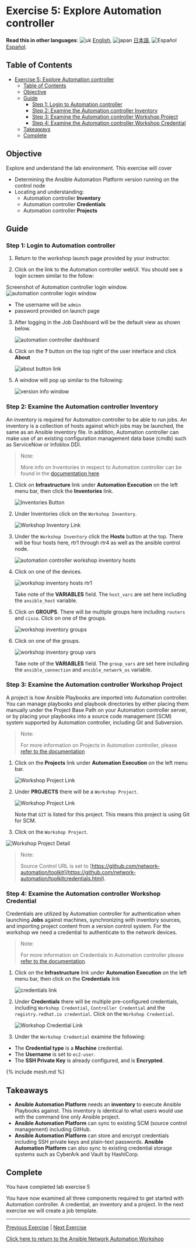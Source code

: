 # Exercise 5: Explore Automation controller

**Read this in other languages**: ![uk](https://github.com/ansible/workshops/raw/devel/images/uk.png) [English](README.md),  ![japan](https://github.com/ansible/workshops/raw/devel/images/japan.png) [日本語](README.ja.md), ![Español](https://github.com/ansible/workshops/raw/devel/images/es.png) [Español](README.es.md).

## Table of Contents

- [Exercise 5: Explore Automation controller](#exercise-5-explore-automation-controller)
  - [Table of Contents](#table-of-contents)
  - [Objective](#objective)
  - [Guide](#guide)
    - [Step 1: Login to Automation controller](#step-1-login-to-automation-controller)
    - [Step 2: Examine the Automation controller Inventory](#step-2-examine-the-automation-controller-inventory)
    - [Step 3: Examine the Automation controller Workshop Project](#step-3-examine-the-automation-controller-workshop-project)
    - [Step 4: Examine the Automation controller Workshop Credential](#step-4-examine-the-automation-controller-workshop-credential)
  - [Takeaways](#takeaways)
  - [Complete](#complete)

## Objective

Explore and understand the lab environment.  This exercise will cover

* Determining the Ansible Automation Platform version running on the control node
* Locating and understanding:
  * Automation controller **Inventory**
  * Automation controller **Credentials**
  * Automation controller **Projects**

## Guide

### Step 1: Login to Automation controller

1.  Return to the workshop launch page provided by your instructor.

2.  Click on the link to the Automation controller webUI.  You should see a login screen similar to the follow:

   Screenshot of Automation controller login window.
![automation controller login window](images/automation_controller_login.png)

   * The username will be `admin`
   * password provided on launch page


3. After logging in the Job Dashboard will be the default view as shown below.

   ![automation controller dashboard](images/automation_controller_dashboard.png)

4. Click on the **?** button on the top right of the user interface and click **About**

   ![about button link](images/automation_controller_about.png)

5. A window will pop up similar to the following:

   ![version info window](images/automation_controller_about_info.png)


### Step 2: Examine the Automation controller Inventory

An inventory is required for Automation controller to be able to run jobs.  An inventory is a collection of hosts against which jobs may be launched, the same as an Ansible inventory file. In addition, Automation controller can make use of an existing configuration management data base (cmdb) such as ServiceNow or Infoblox DDI.

> Note:
>
> More info on Inventories in respect to Automation controller can be found in the [documentation here](https://docs.redhat.com/en/documentation/red_hat_ansible_automation_platform/latest/html/automation_controller_user_guide/controller-inventories)

1. Click on **Infrastructure** link under **Automation Execution** on the left menu bar, then click the **Inventories** link.

    ![Inventories Button](images/automation_controller_inventories.png)

2. Under Inventories click on the `Workshop Inventory`.

    ![Workshop Inventory Link](images/automation_controller_workshop_inventory.png)

3. Under the `Workshop Inventory` click the **Hosts** button at the top.  There will be four hosts here, rtr1 through rtr4 as well as the ansible control node.

   ![automation controller workshop inventory hosts](images/workshop_inventory_hosts.png)

4. Click on one of the devices.

   ![workshop inventory hosts rtr1](images/workshop_inventory_hosts_rtr1.png)

     Take note of the **VARIABLES** field.  The `host_vars` are set here including the `ansible_host` variable.

5. Click on **GROUPS**.  There will be multiple groups here including `routers` and `cisco`.  Click on one of the groups.

   ![workshop inventory groups](images/workshop_inventory_groups.png)

6. Click on one of the groups.

   ![workshop inventory group vars](images/workshop_inventory_group_vars.png)

     Take note of the **VARIABLES** field. The `group_vars` are set here including the `ansible_connection` and `ansible_network_os` variable.

### Step 3: Examine the Automation controller Workshop Project

A project is how Ansible Playbooks are imported into Automation controller.  You can manage playbooks and playbook directories by either placing them manually under the Project Base Path on your Automation controller server, or by placing your playbooks into a source code management (SCM) system supported by Automation controller, including Git and Subversion.

> Note:
>
> For more information on Projects in Automation controller, please [refer to the documentation](https://docs.redhat.com/en/documentation/red_hat_ansible_automation_platform/latest/html/using_automation_execution/controller-projects)

1. Click on the **Projects** link under **Automation Execution** on the left menu bar.

   ![Workshop Project Link](images/automation_controller_projects.png)

2. Under **PROJECTS** there will be a `Workshop Project`.

    ![Workshop Project Link](images/workshop_project.png)

    Note that `GIT` is listed for this project.  This means this project is using Git for SCM.

3. Click on the `Workshop Project`.

  ![Workshop Project Detail](images/workshop_project_detail.png)

  > Note:
  >
  > Source Control URL is set to [https://github.com/network-automation/toolkit](https://github.com/network-automation/toolkitcredentials.html).

### Step 4: Examine the Automation controller Workshop Credential

Credentials are utilized by Automation controller for authentication when launching **Jobs** against machines, synchronizing with inventory sources, and importing project content from a version control system.  For the workshop we need a credential to authenticate to the network devices.

> Note:
>
> For more information on Credentials in Automation controller please [refer to the documentation](https://docs.redhat.com/en/documentation/red_hat_ansible_automation_platform/latest/html/automation_controller_user_guide/controller-credentials).

1. Click on the **Infrastructure** link under **Automation Execution** on the left menu bar, then click on the **Credentials** link

    ![credentials link](images/automation_controller_credentials.png)

2. Under **Credentials** there will be multiple pre-configured credentials, including `Workshop Credential`, `Controller Credential` and the `registry.redhat.io credential`.  Click on the `Workshop Credential`.

    ![Workshop Credential Link](images/workshop_credential.png)

3. Under the `Workshop Credential` examine the following:

* The **Credential type** is a **Machine** credential.
* The **Username** is set to `ec2-user`.
* The **SSH Private Key** is already configured, and is **Encrypted**.

{% include mesh.md %}

## Takeaways

<ul>
  <li>
    <strong>Ansible Automation Platform</strong> needs an <strong>inventory</strong> to execute Ansible Playbooks against.
    This inventory is identical to what users would use with the command line only Ansible project.
  </li>
  <li>
    <strong>Ansible Automation Platform</strong> can sync to existing SCM (source control management) including GitHub.
  </li>
  <li>
    <strong>Ansible Automation Platform</strong> can store and encrypt credentials including SSH private keys and plain-text passwords.
    <strong>Ansible Automation Platform</strong> can also sync to existing credential storage systems such as CyberArk and Vault by HashiCorp.
  </li>
</ul>


## Complete

You have completed lab exercise 5

You have now examined all three components required to get started with Automation controller.  A credential, an inventory and a project.  In the next exercise we will create a job template.

---
[Previous Exercise](../4-resource-module/README.md) | [Next Exercise](../6-controller-job-template/README.md)

[Click here to return to the Ansible Network Automation Workshop](../README.md)
